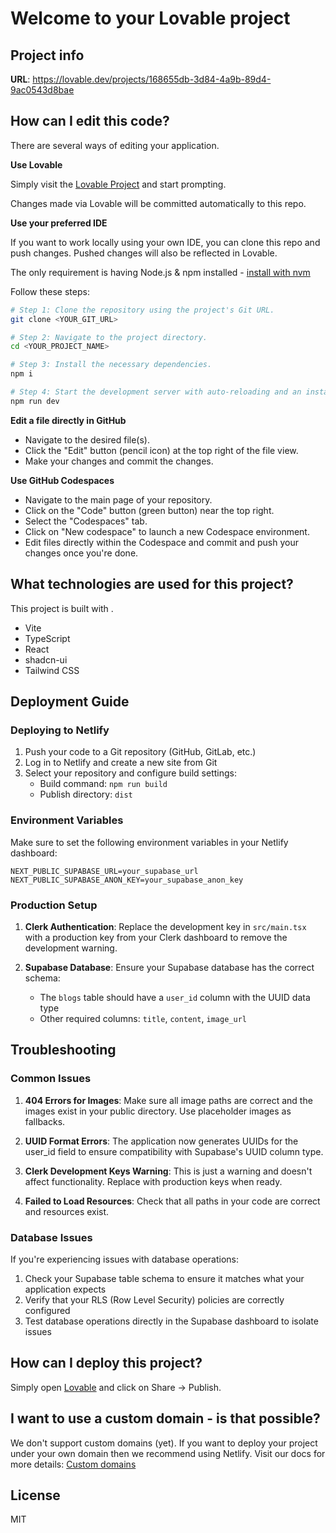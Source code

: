 # Welcome to your Lovable project

## Project info

**URL**: https://lovable.dev/projects/168655db-3d84-4a9b-89d4-9ac0543d8bae

## How can I edit this code?

There are several ways of editing your application.

**Use Lovable**

Simply visit the [Lovable Project](https://lovable.dev/projects/168655db-3d84-4a9b-89d4-9ac0543d8bae) and start prompting.

Changes made via Lovable will be committed automatically to this repo.

**Use your preferred IDE**

If you want to work locally using your own IDE, you can clone this repo and push changes. Pushed changes will also be reflected in Lovable.

The only requirement is having Node.js & npm installed - [install with nvm](https://github.com/nvm-sh/nvm#installing-and-updating)

Follow these steps:

```sh
# Step 1: Clone the repository using the project's Git URL.
git clone <YOUR_GIT_URL>

# Step 2: Navigate to the project directory.
cd <YOUR_PROJECT_NAME>

# Step 3: Install the necessary dependencies.
npm i

# Step 4: Start the development server with auto-reloading and an instant preview.
npm run dev
```

**Edit a file directly in GitHub**

- Navigate to the desired file(s).
- Click the "Edit" button (pencil icon) at the top right of the file view.
- Make your changes and commit the changes.

**Use GitHub Codespaces**

- Navigate to the main page of your repository.
- Click on the "Code" button (green button) near the top right.
- Select the "Codespaces" tab.
- Click on "New codespace" to launch a new Codespace environment.
- Edit files directly within the Codespace and commit and push your changes once you're done.

## What technologies are used for this project?

This project is built with .

- Vite
- TypeScript
- React
- shadcn-ui
- Tailwind CSS

## Deployment Guide

### Deploying to Netlify

1. Push your code to a Git repository (GitHub, GitLab, etc.)
2. Log in to Netlify and create a new site from Git
3. Select your repository and configure build settings:
   - Build command: `npm run build`
   - Publish directory: `dist`

### Environment Variables

Make sure to set the following environment variables in your Netlify dashboard:

```
NEXT_PUBLIC_SUPABASE_URL=your_supabase_url
NEXT_PUBLIC_SUPABASE_ANON_KEY=your_supabase_anon_key
```

### Production Setup

1. **Clerk Authentication**: Replace the development key in `src/main.tsx` with a production key from your Clerk dashboard to remove the development warning.

2. **Supabase Database**: Ensure your Supabase database has the correct schema:
   - The `blogs` table should have a `user_id` column with the UUID data type
   - Other required columns: `title`, `content`, `image_url`

## Troubleshooting

### Common Issues

1. **404 Errors for Images**: Make sure all image paths are correct and the images exist in your public directory. Use placeholder images as fallbacks.

2. **UUID Format Errors**: The application now generates UUIDs for the user_id field to ensure compatibility with Supabase's UUID column type.

3. **Clerk Development Keys Warning**: This is just a warning and doesn't affect functionality. Replace with production keys when ready.

4. **Failed to Load Resources**: Check that all paths in your code are correct and resources exist.

### Database Issues

If you're experiencing issues with database operations:

1. Check your Supabase table schema to ensure it matches what your application expects
2. Verify that your RLS (Row Level Security) policies are correctly configured
3. Test database operations directly in the Supabase dashboard to isolate issues

## How can I deploy this project?

Simply open [Lovable](https://lovable.dev/projects/168655db-3d84-4a9b-89d4-9ac0543d8bae) and click on Share -> Publish.

## I want to use a custom domain - is that possible?

We don't support custom domains (yet). If you want to deploy your project under your own domain then we recommend using Netlify. Visit our docs for more details: [Custom domains](https://docs.lovable.dev/tips-tricks/custom-domain/)

## License

MIT
